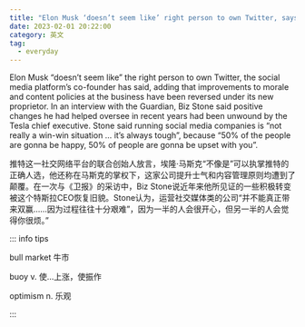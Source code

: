 ```yaml
---
title: "Elon Musk ‘doesn’t seem like’ right person to own Twitter, says co-founder"
date: 2023-02-01 20:22:00
category: 英文
tag:
  - everyday
---
```


Elon Musk “doesn’t seem like” the right person to own Twitter, the social media platform’s co-founder has said, adding that improvements to morale and content policies at the business have been reversed under its new proprietor. In an interview with the Guardian, Biz Stone said positive changes he had helped oversee in recent years had been unwound by the Tesla chief executive. Stone said running social media companies is “not really a win-win situation … it’s always tough”, because “50% of the people are gonna be happy, 50% of people are gonna be upset with you”.

推特这一社交网络平台的联合创始人放言，埃隆·马斯克“不像是”可以执掌推特的正确人选，他还称在马斯克的掌权下，这家公司提升士气和内容管理原则均遭到了颠覆。在一次与《卫报》的采访中，Biz Stone说近年来他所见证的一些积极转变被这个特斯拉CEO恢复旧貌。Stone认为，运营社交媒体类的公司“并不能真正带来双赢……因为过程往往十分艰难”，因为一半的人会很开心，但另一半的人会觉得你很烦。”

::: info tips

bull market 牛市

buoy v. 使…上涨，使振作

optimism n. 乐观

:::
